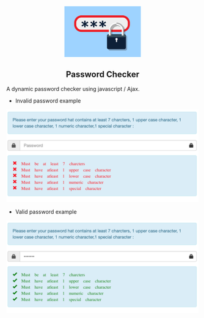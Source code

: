 <div align="center">
  
<img src="password-big.png" width="200" alt="TruckMe Logo" />
<h2>Password Checker</h2>

</div>

A dynamic password checker using javascript / Ajax.

- Invalid password example

![alt example-errors](invalid.png)

- Valid password example

![alt example-errors](valid.png)

